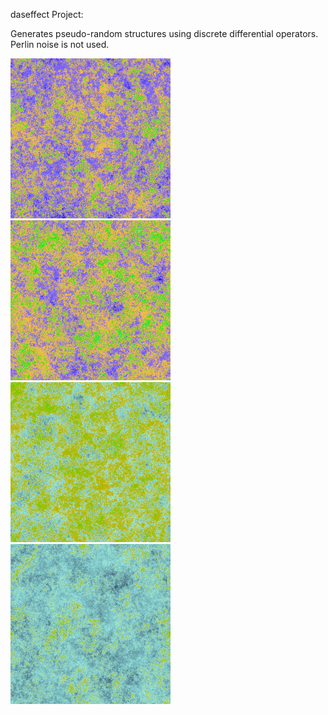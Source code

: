 daseffect Project:
<br>
<p>
  Generates pseudo-random structures using discrete differential operators.
  <br>
  Perlin noise is not used.
</p>

<p>
  <img src="Pictures/Landscape1.png" width="256" height="256">
  <img src="Pictures/Landscape2.png" width="256" height="256">
  <img src="Pictures/Landscape3.png" width="256" height="256">
  <img src="Pictures/Landscape4.png" width="256" height="256">
</p>
